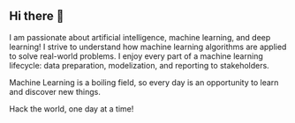 ## Hi there 👋

I am passionate about artificial intelligence, machine learning, and deep learning!
I strive to understand how machine learning algorithms are applied to solve real-world problems.
I enjoy every part of a machine learning lifecycle: data preparation, modelization, and reporting to stakeholders.

Machine Learning is a boiling field, so every day is an opportunity to learn and discover new things.

Hack the world, one day at a time!
